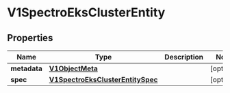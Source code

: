 # V1SpectroEksClusterEntity

## Properties
Name | Type | Description | Notes
------------ | ------------- | ------------- | -------------
**metadata** | [**V1ObjectMeta**](V1ObjectMeta.md) |  |  [optional]
**spec** | [**V1SpectroEksClusterEntitySpec**](V1SpectroEksClusterEntitySpec.md) |  |  [optional]

